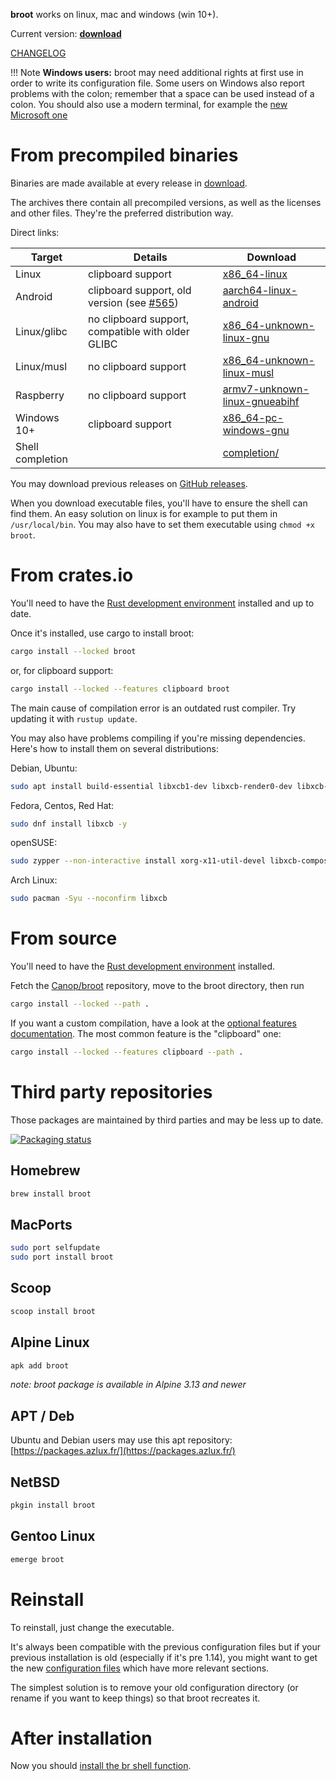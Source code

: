 
**broot** works on linux, mac and windows (win 10+).

Current version: **<a id=current-version href=../download>download</a>**
<script>
console.log("in script");
fetch("../download/version")
    .then(response => response.text())
    .then(version => {
        console.log(`version: #${version}#`);
        version = version.trim();
        if (!/^\d+(\.\d+)*(-\w+)?$/.test(version)) {
            console.warn("invalid version in download/version");
            return;
        }
        document.getElementById("current-version").textContent = version;
    })
</script>

[CHANGELOG](https://github.com/Canop/broot/blob/main/CHANGELOG.md)


!!! Note
	**Windows users:** broot may need additional rights at first use in order to write its configuration file.
	Some users on Windows also report problems with the colon; remember that a space can be used instead of a colon.
	You should also use a modern terminal, for example the [new Microsoft one](https://github.com/microsoft/terminal)

# From precompiled binaries

Binaries are made available at every release in [download](https://dystroy.org/broot/download).

The archives there contain all precompiled versions, as well as the licenses and other files. They're the preferred distribution way.

Direct links:

Target|Details|Download
-|-|-
Linux | clipboard support| [x86_64-linux](https://dystroy.org/broot/download/x86_64-linux/broot)
Android | clipboard support, old version (see [#565](https://github.com/Canop/broot/issues/565)) | [aarch64-linux-android](https://dystroy.org/broot/download/aarch64-linux-android/broot)
Linux/glibc | no clipboard support, compatible with older GLIBC | [x86_64-unknown-linux-gnu](https://dystroy.org/broot/download/x86_64-unknown-linux-gnu/broot)
Linux/musl | no clipboard support | [x86_64-unknown-linux-musl](https://dystroy.org/broot/download/x86_64-unknown-linux-musl/broot)
Raspberry | no clipboard support | [armv7-unknown-linux-gnueabihf](https://dystroy.org/broot/download/armv7-unknown-linux-gnueabihf/broot)
Windows 10+ | clipboard support | [x86_64-pc-windows-gnu](https://dystroy.org/broot/download/x86_64-pc-windows-gnu/broot.exe)
Shell completion  | | [completion/](https://dystroy.org/broot/download/completion)

You may download previous releases on [GitHub releases](https://github.com/Canop/broot/releases).

When you download executable files, you'll have to ensure the shell can find them. An easy solution on linux is for example to put them in `/usr/local/bin`. You may also have to set them executable using `chmod +x broot`.

# From crates.io

You'll need to have the [Rust development environment](https://www.rustup.rs) installed and up to date.

Once it's installed, use cargo to install broot:

```bash
cargo install --locked broot
```

or, for clipboard support:

```bash
cargo install --locked --features clipboard broot
```

The main cause of compilation error is an outdated rust compiler. Try updating it with `rustup update`.

You may also have problems compiling if you're missing dependencies. Here's how to install them on several distributions:

Debian, Ubuntu:

```bash
sudo apt install build-essential libxcb1-dev libxcb-render0-dev libxcb-shape0-dev libxcb-xfixes0-dev -y
```

Fedora, Centos, Red Hat:

```bash
sudo dnf install libxcb -y
```

openSUSE:

```bash
sudo zypper --non-interactive install xorg-x11-util-devel libxcb-composite0 libxcb-render0 libxcb-shape0 libxcb-xfixes0
```

Arch Linux:

```bash
sudo pacman -Syu --noconfirm libxcb
```

# From source

You'll need to have the [Rust development environment](https://www.rustup.rs) installed.

Fetch the [Canop/broot](https://github.com/Canop/broot) repository, move to the broot directory, then run

```bash
cargo install --locked --path .
```

If you want a custom compilation, have a look at the [optional features documentation](https://github.com/Canop/broot/blob/main/features.md). The most common feature is the "clipboard" one:

```bash
cargo install --locked --features clipboard --path .
```

# Third party repositories

Those packages are maintained by third parties and may be less up to date.

[![Packaging status](https://repology.org/badge/vertical-allrepos/broot.svg)](https://repology.org/project/broot/versions)

## Homebrew

```bash
brew install broot
```

## MacPorts

```bash
sudo port selfupdate
sudo port install broot
```

## Scoop

```bash
scoop install broot
```

## Alpine Linux

```bash
apk add broot
```

*note: broot package is available in Alpine 3.13 and newer*

## APT / Deb

Ubuntu and Debian users may use this apt repository: [https://packages.azlux.fr/](https://packages.azlux.fr/)

## NetBSD

```bash
pkgin install broot
```

## Gentoo Linux

```bash
emerge broot
```

# Reinstall

To reinstall, just change the executable.

It's always been compatible with the previous configuration files but if your previous installation is old (especially if it's pre 1.14), you might want to get the new [configuration files](https://github.com/Canop/broot/tree/main/resources/default-conf) which have more relevant sections.

The simplest solution is to remove your old configuration directory (or rename if you want to keep things) so that broot recreates it.

# After installation

Now you should [install the br shell function](../install-br/).
